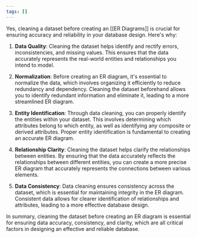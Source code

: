 ```yaml
---
tags: []
---
```



Yes, cleaning a dataset before creating an [[ER Diagrams]] is crucial for ensuring accuracy and reliability in your database design. Here's why:

1. **Data Quality**: Cleaning the dataset helps identify and rectify errors, inconsistencies, and missing values. This ensures that the data accurately represents the real-world entities and relationships you intend to model.

2. **Normalization**: Before creating an ER diagram, it's essential to normalize the data, which involves organizing it efficiently to reduce redundancy and dependency. Cleaning the dataset beforehand allows you to identify redundant information and eliminate it, leading to a more streamlined ER diagram.

3. **Entity Identification**: Through data cleaning, you can properly identify the entities within your dataset. This involves determining which attributes belong to which entity, as well as identifying any composite or derived attributes. Proper entity identification is fundamental to creating an accurate ER diagram.

4. **Relationship Clarity**: Cleaning the dataset helps clarify the relationships between entities. By ensuring that the data accurately reflects the relationships between different entities, you can create a more precise ER diagram that accurately represents the connections between various elements.

5. **Data Consistency**: Data cleaning ensures consistency across the dataset, which is essential for maintaining integrity in the ER diagram. Consistent data allows for clearer identification of relationships and attributes, leading to a more effective database design.

In summary, cleaning the dataset before creating an ER diagram is essential for ensuring data accuracy, consistency, and clarity, which are all critical factors in designing an effective and reliable database.